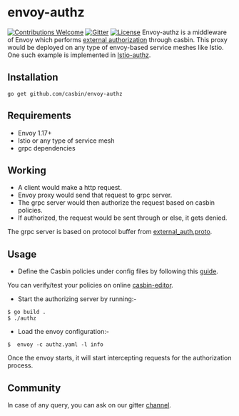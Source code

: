 # envoy-authz
[![Contributions Welcome](https://img.shields.io/badge/contributions-welcome-brightgreen.svg?style=flat)](https://github.com/casbin/envoy-authz/issues)
[![Gitter](https://badges.gitter.im/Join%20Chat.svg)](https://gitter.im/casbin/lobby)
[![License](https://img.shields.io/badge/License-Apache%202.0-blue.svg)](https://opensource.org/licenses/Apache-2.0)
Envoy-authz is a middleware of Envoy which performs [external authorization](https://www.envoyproxy.io/docs/envoy/latest/intro/arch_overview/security/ext_authz_filter#arch-overview-ext-authz) through casbin. This proxy would be deployed on any type of envoy-based service meshes like Istio. One such example is implemented in [Istio-authz](https://github.com/casbin/istio-authz).

## Installation

```
go get github.com/casbin/envoy-authz
```

## Requirements
- Envoy 1.17+ 
- Istio or any type of service mesh
- grpc dependencies

## Working
- A client would make a http request.
- Envoy proxy would send that request to grpc server.
- The grpc server would then authorize the request based on casbin policies.
- If authorized, the request would be sent through or else, it gets denied.

The grpc server is based on protocol buffer from [external_auth.proto](https://github.com/envoyproxy/envoy/blob/master/api/envoy/service/auth/v2alpha/external_auth.proto). 

## Usage
- Define the Casbin policies under config files by following this [guide](https://casbin.org/docs/en/how-it-works).

You can verify/test your policies on online [casbin-editor](https://casbin.org/editor/).

- Start the authorizing server by running:-
```
$ go build .
$ ./authz 
```
- Load the envoy configuration:-
```
$  envoy -c authz.yaml -l info
```
Once the envoy starts, it will start intercepting requests for the authorization process.

## Community

In case of any query, you can ask on our gitter [channel](https://gitter.im/casbin/lobby).

